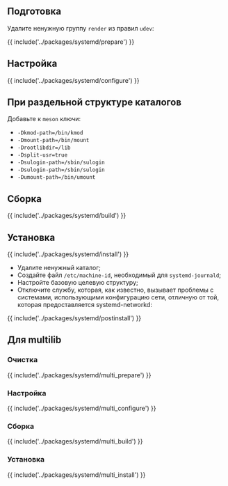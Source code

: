 <pkg :name="'systemd'" instsize showsbu2></pkg>

## Подготовка

Удалите ненужную группу `render` из правил `udev`:

{{ include('../packages/systemd/prepare') }}

## Настройка

{{ include('../packages/systemd/configure') }}

## При раздельной структуре каталогов

Добавьте к `meson` ключи:

- `-Dkmod-path=/bin/kmod`
- `-Dmount-path=/bin/mount`
- `-Drootlibdir=/lib`
- `-Dsplit-usr=true`
- `-Dsulogin-path=/sbin/sulogin`
- `-Dsulogin-path=/sbin/sulogin`
- `-Dumount-path=/bin/umount`

## Сборка

{{ include('../packages/systemd/build') }}

## Установка

{{ include('../packages/systemd/install') }}

- Удалите ненужный каталог;
- Создайте файл `/etc/machine-id`, необходимый для `systemd-journald`;
- Настройте базовую целевую структуру;
- Отключите службу, которая, как известно, вызывает проблемы с системами, использующими конфигурацию сети, отличную от той, которая предоставляется systemd-networkd:

{{ include('../packages/systemd/postinstall') }}

## Для multilib

### Очистка

{{ include('../packages/systemd/multi_prepare') }}

### Настройка

{{ include('../packages/systemd/multi_configure') }}

### Сборка

{{ include('../packages/systemd/multi_build') }}

### Установка

{{ include('../packages/systemd/multi_install') }}


